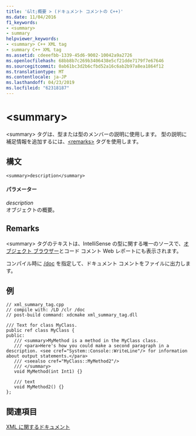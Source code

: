 ```yaml
---
title: '&lt;概要 > (ドキュメント コメントの C++)'
ms.date: 11/04/2016
f1_keywords:
- <summary>
- summary
helpviewer_keywords:
- <summary> C++ XML tag
- summary C++ XML tag
ms.assetid: cdeeefbb-1339-45d6-9002-10042a9a2726
ms.openlocfilehash: 68bb8b7c269b3406438e5cf21dde7179f7e67646
ms.sourcegitcommit: 0ab61bc3d2b6cfbd52a16c6ab2b97a8ea1864f12
ms.translationtype: MT
ms.contentlocale: ja-JP
ms.lasthandoff: 04/23/2019
ms.locfileid: "62318187"
---
```

# <a name="ltsummarygt"></a>&lt;summary&gt;

\<summary> タグは、型または型のメンバーの説明に使用します。 型の説明に補足情報を追加するには、[\<remarks>](remarks-visual-cpp.md) タグを使用します。

## <a name="syntax"></a>構文

```
<summary>description</summary>
```

#### <a name="parameters"></a>パラメーター

*description*<br/>
オブジェクトの概要。

## <a name="remarks"></a>Remarks

\<summary> タグのテキストは、IntelliSense の型に関する唯一のソースで、[オブジェクト ブラウザー](/visualstudio/ide/viewing-the-structure-of-code)とコード コメント Web レポートにも表示されます。

コンパイル時に [/doc](doc-process-documentation-comments-c-cpp.md) を指定して、ドキュメント コメントをファイルに出力します。

## <a name="example"></a>例

```
// xml_summary_tag.cpp
// compile with: /LD /clr /doc
// post-build command: xdcmake xml_summary_tag.dll

/// Text for class MyClass.
public ref class MyClass {
public:
   /// <summary>MyMethod is a method in the MyClass class.
   /// <para>Here's how you could make a second paragraph in a description. <see cref="System::Console::WriteLine"/> for information about output statements.</para>
   /// <seealso cref="MyClass::MyMethod2"/>
   /// </summary>
   void MyMethod(int Int1) {}

   /// text
   void MyMethod2() {}
};
```

## <a name="see-also"></a>関連項目

[XML に関するドキュメント](xml-documentation-visual-cpp.md)
